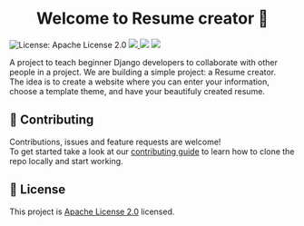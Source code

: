<h1 align="center">Welcome to Resume creator 👋</h1>
<p>
  
  <img alt="License: Apache License 2.0" src="https://img.shields.io/github/license/django-community-projects/resume-creator" />
  
  <a href="https://discord.gg/jssveN">
    <img src="https://img.shields.io/discord/761291006377066546?color=blue&label=Join%20the%20Discord%20server&logo=discord">
  <a />
  <img src="https://img.shields.io/github/contributors/django-community-projects/resume-creator?color=green">
  <img src="https://img.shields.io/github/hacktoberfest/2020/django-community-projects/resume-creator">

</p>

A project to teach beginner Django developers to collaborate with other people in a project.
We are building a simple project: a Resume creator.<br/>
The idea is to create a website where you can enter your information, choose a template theme, and have your beautifuly created resume.

## 🤝 Contributing

Contributions, issues and feature requests are welcome!<br />To get started take a look at our [contributing guide](https://github.com/django-community-projects/resume-creator/blob/master/CONTRIBUTING.md) to learn how to clone the repo locally and start working.

## 📝 License

This project is [Apache License 2.0](https://github.com/django-community-projects/resume-creator/blob/master/LICENSE) licensed.
